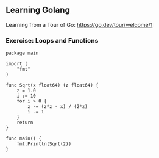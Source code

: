## Learning Golang

Learning from a Tour of Go: https://go.dev/tour/welcome/1

### Exercise: Loops and Functions
```golang
package main

import (
	"fmt"
)

func Sqrt(x float64) (z float64) {
	z = 1.0
	i := 10
	for i > 0 {
		z -= (z*z - x) / (2*z)
		i -= 1
	}
	return
}

func main() {
	fmt.Println(Sqrt(2))
}

```